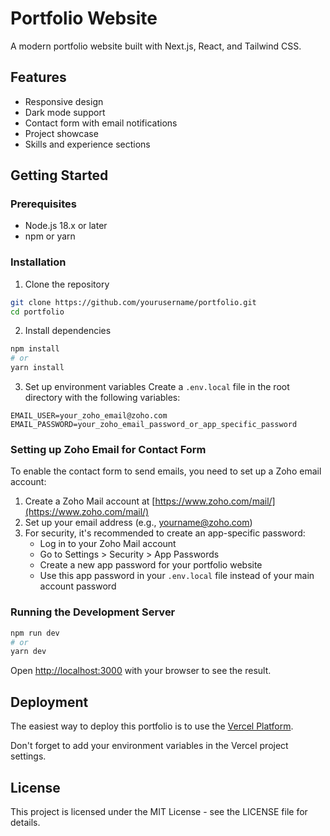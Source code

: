 # Portfolio Website

A modern portfolio website built with Next.js, React, and Tailwind CSS.

## Features

- Responsive design
- Dark mode support
- Contact form with email notifications
- Project showcase
- Skills and experience sections

## Getting Started

### Prerequisites

- Node.js 18.x or later
- npm or yarn

### Installation

1. Clone the repository

```bash
git clone https://github.com/yourusername/portfolio.git
cd portfolio
```

2. Install dependencies

```bash
npm install
# or
yarn install
```

3. Set up environment variables
   Create a `.env.local` file in the root directory with the following variables:

```
EMAIL_USER=your_zoho_email@zoho.com
EMAIL_PASSWORD=your_zoho_email_password_or_app_specific_password
```

### Setting up Zoho Email for Contact Form

To enable the contact form to send emails, you need to set up a Zoho email account:

1. Create a Zoho Mail account at [https://www.zoho.com/mail/](https://www.zoho.com/mail/)
2. Set up your email address (e.g., yourname@zoho.com)
3. For security, it's recommended to create an app-specific password:
   - Log in to your Zoho Mail account
   - Go to Settings > Security > App Passwords
   - Create a new app password for your portfolio website
   - Use this app password in your `.env.local` file instead of your main account password

### Running the Development Server

```bash
npm run dev
# or
yarn dev
```

Open [http://localhost:3000](http://localhost:3000) with your browser to see the result.

## Deployment

The easiest way to deploy this portfolio is to use the [Vercel Platform](https://vercel.com/new?utm_medium=default-template&filter=next.js&utm_source=create-next-app&utm_campaign=create-next-app-readme).

Don't forget to add your environment variables in the Vercel project settings.

## License

This project is licensed under the MIT License - see the LICENSE file for details.
